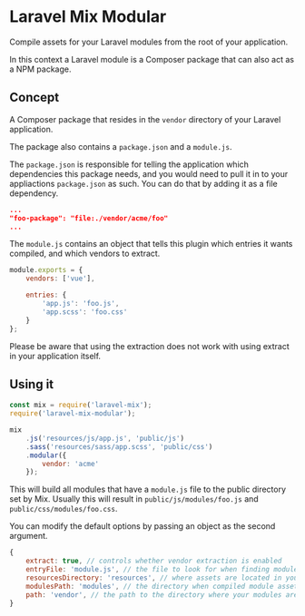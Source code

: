 # Laravel Mix Modular

Compile assets for your Laravel modules from the root of your application.

In this context a Laravel module is a Composer package that can also act as a NPM package.

## Concept

A Composer package that resides in the `vendor` directory of your Laravel application.

The package also contains a `package.json` and a `module.js`.

The `package.json` is responsible for telling the application which dependencies this package needs, and you would need to pull it in to your appliactions `package.json` as such. You can do that by adding it as a file dependency.

```json
...
"foo-package": "file:./vendor/acme/foo"
...
```

The `module.js` contains an object that tells this plugin which entries it wants compiled, and which vendors to extract.

```js
module.exports = {
    vendors: ['vue'],

    entries: {
        'app.js': 'foo.js',
        'app.scss': 'foo.css'
    }
};
```

Please be aware that using the extraction does not work with using extract in your application itself.

## Using it

```js
const mix = require('laravel-mix');
require('laravel-mix-modular');

mix
    .js('resources/js/app.js', 'public/js')
    .sass('resources/sass/app.scss', 'public/css')
    .modular({
        vendor: 'acme'
    });
```

This will build all modules that have a `module.js` file to the public directory set by Mix. Usually this will result in `public/js/modules/foo.js` and `public/css/modules/foo.css`.

You can modify the default options by passing an object as the second argument.

```js
{
    extract: true, // controls whether vendor extraction is enabled
    entryFile: 'module.js', // the file to look for when finding modules
    resourcesDirectory: 'resources', // where assets are located in your modules
    modulesPath: 'modules', // the directory when compiled module assets land
    path: 'vendor', // the path to the directory where your modules are located
}
```

